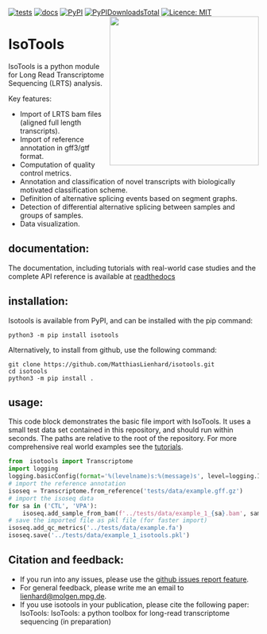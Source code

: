 [![tests](https://github.com/MatthiasLienhard/isotools/actions/workflows/tests.yml/badge.svg)](https://github.com/MatthiasLienhard/isotools/actions?query=workflow%3Atests)
[![docs](https://readthedocs.org/projects/isotools/badge/?version=latest)](https://isotools.readthedocs.io/en/latest/)
[![PyPI](https://img.shields.io/pypi/v/isotools.svg)](https://pypi.org/project/isotools)
[![PyPIDownloadsTotal](https://pepy.tech/badge/isotools)](https://pepy.tech/project/isotools)
[![Licence: MIT](https://img.shields.io/badge/license-MIT-blue)](https://github.com/MatthiasLienhard/isotools/blob/master/LICENSE.txt)
<img align="right" src="IsoToolsLogo.png" width="300"  />

# IsoTools 
IsoTools is a python module for Long Read Transcriptome Sequencing (LRTS) analysis.

Key features:
* Import of LRTS bam files (aligned full length transcripts).
* Import of reference annotation in gff3/gtf format.
* Computation of quality control metrics.
* Annotation and classification of novel transcripts with biologically motivated classification scheme.
* Definition of alternative splicing events based on segment graphs.
* Detection of differential alternative splicing between samples and groups of samples.
* Data visualization.

## documentation:
The documentation, including tutorials with real-world case studies and the complete API reference is available at [readthedocs](https://isotools.readthedocs.io/en/latest/ "documentation")

## installation:
Isotools is available from PyPI, and can be installed with the pip command:
```
python3 -m pip install isotools

```
Alternatively, to install from github, use the following command:

```
git clone https://github.com/MatthiasLienhard/isotools.git
cd isotools
python3 -m pip install .
```

## usage:
This code block demonstrates the basic file import with IsoTools. 
It uses a small test data set contained in this repository, and should run within seconds. The paths are relative to the root of the repository.
For more comprehensive real world examples see the [tutorials](https://isotools.readthedocs.io/en/latest/tutorials.html "readthedocs").
```python
from  isotools import Transcriptome
import logging
logging.basicConfig(format='%(levelname)s:%(message)s', level=logging.INFO)
# import the reference annotation
isoseq = Transcriptome.from_reference('tests/data/example.gff.gz')
# import the isoseq data
for sa in ('CTL', 'VPA'):
    isoseq.add_sample_from_bam(f'../tests/data/example_1_{sa}.bam', sample_name=sa, group=sa, platform='SequelII')
# save the imported file as pkl file (for faster import)
isoseq.add_qc_metrics('../tests/data/example.fa')
isoseq.save('../tests/data/example_1_isotools.pkl')
```

## Citation and feedback:
* If you run into any issues, please use the [github issues report feature](https://github.com/MatthiasLienhard/isotools/issues).
* For general feedback, please write me an email to [lienhard@molgen.mpg.de](mailto:lienhard@molgen.mpg.de).
* If you use isotools in your publication, please cite the following paper: IsoTools: IsoTools: a python toolbox for long-read transcriptome sequencing (in preparation)
